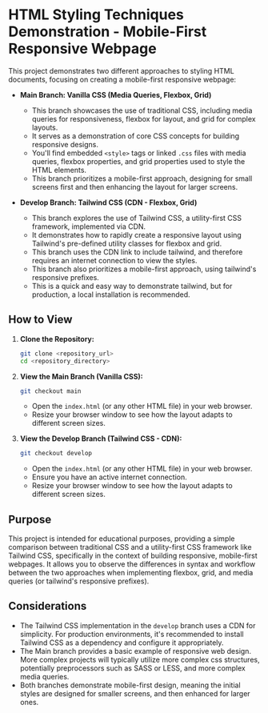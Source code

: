 # HTML Styling Techniques Demonstration - Mobile-First Responsive Webpage

This project demonstrates two different approaches to styling HTML documents, focusing on creating a mobile-first responsive webpage:

- **Main Branch: Vanilla CSS (Media Queries, Flexbox, Grid)**

  - This branch showcases the use of traditional CSS, including media queries for responsiveness, flexbox for layout, and grid for complex layouts.
  - It serves as a demonstration of core CSS concepts for building responsive designs.
  - You'll find embedded `<style>` tags or linked `.css` files with media queries, flexbox properties, and grid properties used to style the HTML elements.
  - This branch prioritizes a mobile-first approach, designing for small screens first and then enhancing the layout for larger screens.

- **Develop Branch: Tailwind CSS (CDN - Flexbox, Grid)**
  - This branch explores the use of Tailwind CSS, a utility-first CSS framework, implemented via CDN.
  - It demonstrates how to rapidly create a responsive layout using Tailwind's pre-defined utility classes for flexbox and grid.
  - This branch uses the CDN link to include tailwind, and therefore requires an internet connection to view the styles.
  - This branch also prioritizes a mobile-first approach, using tailwind's responsive prefixes.
  - This is a quick and easy way to demonstrate tailwind, but for production, a local installation is recommended.

## How to View

1.  **Clone the Repository:**

    ```bash
    git clone <repository_url>
    cd <repository_directory>
    ```

2.  **View the Main Branch (Vanilla CSS):**

    ```bash
    git checkout main
    ```

    - Open the `index.html` (or any other HTML file) in your web browser.
    - Resize your browser window to see how the layout adapts to different screen sizes.

3.  **View the Develop Branch (Tailwind CSS - CDN):**
    ```bash
    git checkout develop
    ```
    - Open the `index.html` (or any other HTML file) in your web browser.
    - Ensure you have an active internet connection.
    - Resize your browser window to see how the layout adapts to different screen sizes.

## Purpose

This project is intended for educational purposes, providing a simple comparison between traditional CSS and a utility-first CSS framework like Tailwind CSS, specifically in the context of building responsive, mobile-first webpages. It allows you to observe the differences in syntax and workflow between the two approaches when implementing flexbox, grid, and media queries (or tailwind's responsive prefixes).

## Considerations

- The Tailwind CSS implementation in the `develop` branch uses a CDN for simplicity. For production environments, it's recommended to install Tailwind CSS as a dependency and configure it appropriately.
- The Main branch provides a basic example of responsive web design. More complex projects will typically utilize more complex css structures, potentially preprocessors such as SASS or LESS, and more complex media queries.
- Both branches demonstrate mobile-first design, meaning the initial styles are designed for smaller screens, and then enhanced for larger ones.

